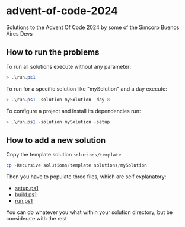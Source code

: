 # advent-of-code-2024

Solutions to the Advent Of Code 2024 by some of the Simcorp Buenos Aires Devs


## How to run the problems

To run all solutions execute without any parameter:

```powershell
> .\run.ps1
```

To run for a specific solution like "mySolution" and a day execute:

```powershell
> .\run.ps1 -solution mySolution -day 8
```

To configure a project and install its dependencies run:

```powershell
> .\run.ps1 -solution mySolution -setup
```

## How to add a new solution

Copy the template solution `solutions/template` 

```powershell
cp -Recursive solutions/template solutions/mySolution
```

Then you have to populate three files, which are self explanatory:

- [setup.ps1](./solutions/template/setup.ps1)
- [build.ps1](./solutions/template/build.ps1)
- [run.ps1](./solutions/template/run.ps1)

You can do whatever you what within your solution directory, but be considerate with the rest